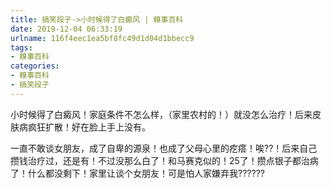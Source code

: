 ```yaml
---
title: 搞笑段子->小时候得了白癜风 | 糗事百科
date: 2019-12-04 06:33:19
urlname: 116f4eec1ea5bf8fc49d1d04d1bbecc9
tags: 
- 糗事百科
categories:
- 糗事百科
- 搞笑段子
---
```

小时候得了白癜风！家庭条件不怎么样，（家里农村的！）就没怎么治疗！后来皮肤病疯狂扩散！好在脸上手上没有。

一直不敢谈女朋友，成了自卑的源泉！也成了父母心里的疙瘩！唉??！后来自己攒钱治疗过，还是有！不过没那么白了！和马赛克似的！25了！攒点银子都治病了！什么都没剩下！家里让谈个女朋友！可是怕人家嫌弃我??????


